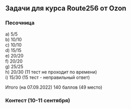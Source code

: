 ## Задачи для курса Route256 от Ozon

### Песочница
a) 5/5\
b) 10/10\
c) 10/10\
d) 15/15\
e) 20/20\
f) 20/20\
g) 25/25\
h) 20/30 (11 тест не проходит по времени)\
i) 15/30 (15 тест - неправильный ответ)

Итого (на 07.09.2022) 140 баллов (49 место)

### Контест (10-11 сентября)